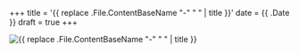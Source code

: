 +++
title = '{{ replace .File.ContentBaseName "-" " " | title }}'
date = {{ .Date }}
draft = true
+++

![{{ replace .File.ContentBaseName "-" " " | title }}](./image.webp)
